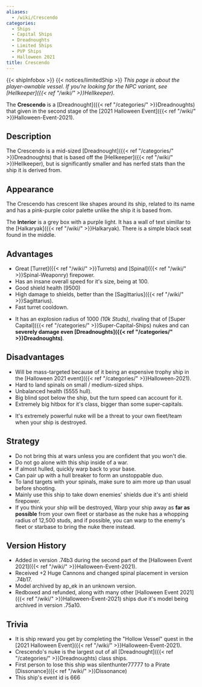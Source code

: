 ```yaml
---
aliases:
  - /wiki/Crescendo
categories:
  - Ships
  - Capital Ships
  - Dreadnoughts
  - Limited Ships
  - PVP Ships
  - Halloween 2021
title: Crescendo
---
```


{{< shipInfobox >}} {{< notices/limitedShip >}} _This page is about the player-ownable vessel. If you're looking for the NPC variant, see [Hellkeeper]({{< ref "/wiki/" >}}Hellkeeper)._

The **Crescendo** is a [Dreadnought]({{< ref "/categories/" >}}Dreadnoughts) that given in the second stage of the [2021 Halloween Event]({{< ref "/wiki/" >}}Halloween-Event-2021).

## Description

The Crescendo is a mid-sized [Dreadnought]({{< ref "/categories/" >}}Dreadnoughts) that is based off the [Hellkeeper]({{< ref "/wiki/" >}}Hellkeeper), but is significantly smaller and has nerfed stats than the ship it is derived from.

## Appearance

The Crescendo has crescent like shapes around its ship, related to its name and has a pink-purple color palette unlike the ship it is based from.

The **Interior** is a grey box with a purple light. It has a wall of text simillar to the [Halkaryak]({{< ref "/wiki/" >}}Halkaryak). There is a simple black seat found in the middle.

## Advantages

- Great [Turret]({{< ref "/wiki/" >}}Turrets) and [Spinal]({{< ref "/wiki/" >}}Spinal-Weaponry) firepower.
- Has an insane overall speed for it's size, being at 100.
- Good shield health (9500)
- High damage to shields, better than the [Sagittarius]({{< ref "/wiki/" >}}Sagittarius).
- Fast turret cooldown.

<!-- -->

- It has an explosion radius of 1000 _(10k Studs)_, rivaling that of [Super Capital]({{< ref "/categories/" >}}Super-Capital-Ships) nukes and can **severely damage even [Dreadnoughts]({{< ref "/categories/" >}}Dreadnoughts)**.

## Disadvantages

- Will be mass-targeted because of it being an expensive trophy ship in the [Halloween 2021 event]({{< ref "/categories/" >}}Halloween-2021).
- Hard to land spinals on small / medium-sized ships.
- Unbalanced health (5555 hull).
- Big blind spot below the ship, but the turn speed can account for it.
- Extremely big hitbox for it's class, bigger than some super-capitals.

<!-- -->

- It's extremely powerful nuke will be a threat to your own fleet/team when your ship is destroyed.

## Strategy

- Do not bring this at wars unless you are confident that you won't die.
- Do not go alone with this ship inside of a war.
- If almost hulled, quickly warp back to your base.
- Can pair up with a hull breaker to form an unstoppable duo.
- To land targets with your spinals, make sure to aim more up than usual before shooting.
- Mainly use this ship to take down enemies' shields due it's anti shield firepower.
- If you think your ship will be destroyed, Warp your ship away as **far as possible** from your own fleet or starbase as the nuke has a whopping radius of 12,500 studs, and if possible, you can warp to the enemy's fleet or starbase to bring the nuke there instead.

## Version History

- Added in version .74b3 during the second part of the [Halloween Event 2021]({{< ref "/wiki/" >}}Halloween-Event-2021).
- Received +2 Huge Cannons and changed spinal placement in version .74b17.
- Model archived by ap_ek in an unknown version.
- Redboxed and refunded, along with many other [Halloween Event 2021]({{< ref "/wiki/" >}}Halloween-Event-2021) ships due it's model being archived in version .75a10.

## Trivia

- It is ship reward you get by completing the "Hollow Vessel" quest in the [2021 Halloween Event]({{< ref "/wiki/" >}}Halloween-Event-2021).
- Crescendo's nuke is the largest out of all [Dreadnought]({{< ref "/categories/" >}}Dreadnoughts) class ships.
- First person to lose this ship was silenthunter77777 to a Pirate [Dissonance]({{< ref "/wiki/" >}}Dissonance)
- This ship's event id is 666
